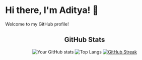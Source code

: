 # Hi there, I'm Aditya! 👋
Welcome to my GitHub profile!


<div align="center">
  <h2>GitHub Stats</h2>
  
  ![Your GitHub stats](https://github-readme-stats.vercel.app/api?username=yourusername&show_icons=true&theme=radical)
  ![Top Langs](https://github-readme-stats.vercel.app/api/top-langs/?username=yourusername&layout=compact&theme=radical)
  [![GitHub Streak](https://github-readme-streak-stats.herokuapp.com/?user=yourusername&theme=radical)](https://git.io/streak-stats)
</div>

